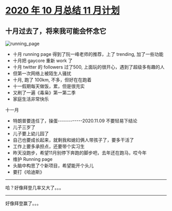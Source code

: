 # [2020 年 10 月总结 11 月计划 ](https://github.com/yihong0618/gitblog/issues/194)

## 十月过去了，将来我可能会怀念它
![running_page](https://socialify.git.ci/yihong0618/running_page/image?description=1&font=Bitter&forks=1&issues=1&language=1&owner=1&pattern=Charlie%20Brown&pulls=1&stargazers=1&theme=Light)

- 十月 running page 得到了阮一峰老师的推荐，上了 trending, 加了一些功能
- 十月把 gaycore 重新 work 了
- 十月 twitter 的 followers 过了500, 上面玩的很开心，遇到了超级多有趣的人
- 但第一次网络上被陌生人骚扰
- 十月, 跑了 100km, 不多，但好在在跑着
- 十一假期每天做饭，累，但是很充实
- 又刷了一遍《毒枭》第一第二季
- 家庭生活非常快乐

十一月

- 特朗普要连任了，操蛋------------2020.11.09 不要轻易下结论
- 儿子三岁了
- 儿子要上幼儿园了
- 自己也要成长起来，就剩我和媳妇俩人带孩子了，要多干活了
- 工作上要多承担点，还要带个实习生
- 昨天没跑步，希望11月别停下奔跑的脚步吧，去年还在跑马，哎今年
- 维护 Running page
- 头脑中构思了个新项目，希望能开个头儿
- 要打《哈迪斯》


---

哈？好像拜登几率又大了。。。

---

好像拜登赢了。。。